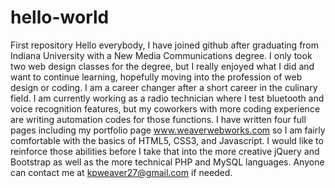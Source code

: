 # hello-world
First repository
Hello everybody, I have joined github after graduating from Indiana University with a New Media Communications degree. I only took two web design classes for the degree, but I really enjoyed what I did and want to continue learning, hopefully moving into the profession of web design or coding. I am a career changer after a short career in the culinary field. I am currently working as a radio technician where I test bluetooth and voice recognition features, but my coworkers with more coding experience are writing automation codes for those functions. I have written four full pages including my portfolio page www.weaverwebworks.com so I am fairly comfortable with the basics of HTML5, CSS3, and Javascript. I would like to reinforce those abilities before I take that into the more creative jQuery and Bootstrap as well as the more technical PHP and MySQL languages. Anyone can contact me at kpweaver27@gmail.com if needed. 
